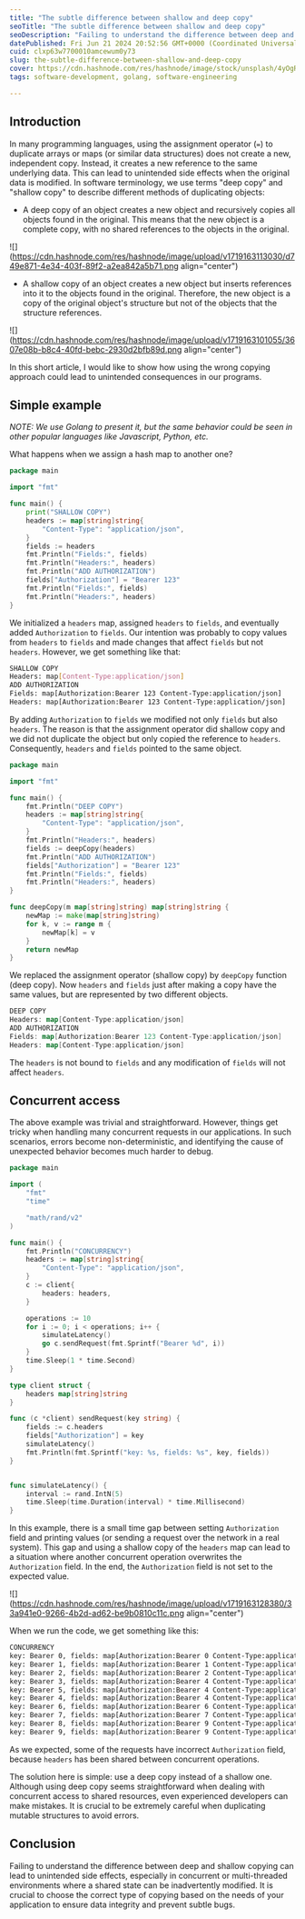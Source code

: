 ```yaml
---
title: "The subtle difference between shallow and deep copy"
seoTitle: "The subtle difference between shallow and deep copy"
seoDescription: "Failing to understand the difference between deep and shallow copying can lead to unintended side effects, especially in concurrent environment."
datePublished: Fri Jun 21 2024 20:52:56 GMT+0000 (Coordinated Universal Time)
cuid: clxp63w7700010amcewum0y73
slug: the-subtle-difference-between-shallow-and-deep-copy
cover: https://cdn.hashnode.com/res/hashnode/image/stock/unsplash/4yOgRb_b_i4/upload/e50aa5639121ff0748960a25cde86240.jpeg
tags: software-development, golang, software-engineering

---
```


## Introduction

In many programming languages, using the assignment operator (`=`) to duplicate arrays or maps (or similar data structures) does not create a new, independent copy. Instead, it creates a new reference to the same underlying data. This can lead to unintended side effects when the original data is modified. In software terminology, we use terms "deep copy" and "shallow copy" to describe different methods of duplicating objects:

* A deep copy of an object creates a new object and recursively copies all objects found in the original. This means that the new object is a complete copy, with no shared references to the objects in the original.
    

![](https://cdn.hashnode.com/res/hashnode/image/upload/v1719163113030/d749e871-4e34-403f-89f2-a2ea842a5b71.png align="center")

* A shallow copy of an object creates a new object but inserts references into it to the objects found in the original. Therefore, the new object is a copy of the original object's structure but not of the objects that the structure references.
    

![](https://cdn.hashnode.com/res/hashnode/image/upload/v1719163101055/3607e08b-b8c4-40fd-bebc-2930d2bfb89d.png align="center")

In this short article, I would like to show how using the wrong copying approach could lead to unintended consequences in our programs.

## Simple example

*NOTE: We use Golang to present it, but the same behavior could be seen in other popular languages like Javascript, Python, etc.*

What happens when we assign a hash map to another one?

```go
package main

import "fmt"

func main() {
	print("SHALLOW COPY")
	headers := map[string]string{
		"Content-Type": "application/json",
	}
	fields := headers
	fmt.Println("Fields:", fields)
	fmt.Println("Headers:", headers)
	fmt.Println("ADD AUTHORIZATION")
	fields["Authorization"] = "Bearer 123"
	fmt.Println("Fields:", fields)
	fmt.Println("Headers:", headers)
}
```

We initialized a `headers` map, assigned `headers` to `fields`, and eventually added `Authorization` to `fields`. Our intention was probably to copy values from `headers` to `fields` and made changes that affect `fields` but not `headers`. However, we get something like that:

```bash
SHALLOW COPY
Headers: map[Content-Type:application/json]
ADD AUTHORIZATION
Fields: map[Authorization:Bearer 123 Content-Type:application/json]
Headers: map[Authorization:Bearer 123 Content-Type:application/json]
```

By adding `Authorization` to `fields` we modified not only `fields` but also `headers`. The reason is that the assignment operator did shallow copy and we did not duplicate the object but only copied the reference to `headers`. Consequently, `headers` and `fields` pointed to the same object.

```go
package main

import "fmt"

func main() {
	fmt.Println("DEEP COPY")
	headers := map[string]string{
		"Content-Type": "application/json",
	}
	fmt.Println("Headers:", headers)
	fields := deepCopy(headers)
	fmt.Println("ADD AUTHORIZATION")
	fields["Authorization"] = "Bearer 123"
	fmt.Println("Fields:", fields)
	fmt.Println("Headers:", headers)
}

func deepCopy(m map[string]string) map[string]string {
	newMap := make(map[string]string)
	for k, v := range m {
		newMap[k] = v
	}
	return newMap
}
```

We replaced the assignment operator (shallow copy) by `deepCopy` function (deep copy). Now `headers` and `fields` just after making a copy have the same values, but are represented by two different objects.

```go
DEEP COPY
Headers: map[Content-Type:application/json]
ADD AUTHORIZATION
Fields: map[Authorization:Bearer 123 Content-Type:application/json]
Headers: map[Content-Type:application/json]
```

The `headers` is not bound to `fields` and any modification of `fields` will not affect `headers`.

## Concurrent access

The above example was trivial and straightforward. However, things get tricky when handling many concurrent requests in our applications. In such scenarios, errors become non-deterministic, and identifying the cause of unexpected behavior becomes much harder to debug.

```go
package main

import (
	"fmt"
	"time"

	"math/rand/v2"
)

func main() {
	fmt.Println("CONCURRENCY")
	headers := map[string]string{
		"Content-Type": "application/json",
	}
	c := client{
		headers: headers,
	}

	operations := 10
	for i := 0; i < operations; i++ {
		simulateLatency()
		go c.sendRequest(fmt.Sprintf("Bearer %d", i))
	}
	time.Sleep(1 * time.Second)
}

type client struct {
	headers map[string]string
}

func (c *client) sendRequest(key string) {
	fields := c.headers
	fields["Authorization"] = key
	simulateLatency()
    fmt.Println(fmt.Sprintf("key: %s, fields: %s", key, fields))
}


func simulateLatency() {
	interval := rand.IntN(5)
	time.Sleep(time.Duration(interval) * time.Millisecond)
}
```

In this example, there is a small time gap between setting `Authorization` field and printing values (or sending a request over the network in a real system). This gap and using a shallow copy of the `headers` map can lead to a situation where another concurrent operation overwrites the `Authorization` field. In the end, the `Authorization` field is not set to the expected value.

![](https://cdn.hashnode.com/res/hashnode/image/upload/v1719163128380/33a941e0-9266-4b2d-ad62-be9b0810c11c.png align="center")

When we run the code, we get something like this:

```bash
CONCURRENCY
key: Bearer 0, fields: map[Authorization:Bearer 0 Content-Type:application/json]
key: Bearer 1, fields: map[Authorization:Bearer 1 Content-Type:application/json]
key: Bearer 2, fields: map[Authorization:Bearer 2 Content-Type:application/json]
key: Bearer 3, fields: map[Authorization:Bearer 4 Content-Type:application/json]
key: Bearer 5, fields: map[Authorization:Bearer 4 Content-Type:application/json]
key: Bearer 4, fields: map[Authorization:Bearer 4 Content-Type:application/json]
key: Bearer 6, fields: map[Authorization:Bearer 6 Content-Type:application/json]
key: Bearer 7, fields: map[Authorization:Bearer 7 Content-Type:application/json]
key: Bearer 8, fields: map[Authorization:Bearer 9 Content-Type:application/json]
key: Bearer 9, fields: map[Authorization:Bearer 9 Content-Type:application/json]
```

As we expected, some of the requests have incorrect `Authorization` field, because `headers` has been shared between concurrent operations.

The solution here is simple: use a deep copy instead of a shallow one. Although using deep copy seems straightforward when dealing with concurrent access to shared resources, even experienced developers can make mistakes. It is crucial to be extremely careful when duplicating mutable structures to avoid errors.

## Conclusion

Failing to understand the difference between deep and shallow copying can lead to unintended side effects, especially in concurrent or multi-threaded environments where a shared state can be inadvertently modified. It is crucial to choose the correct type of copying based on the needs of your application to ensure data integrity and prevent subtle bugs.